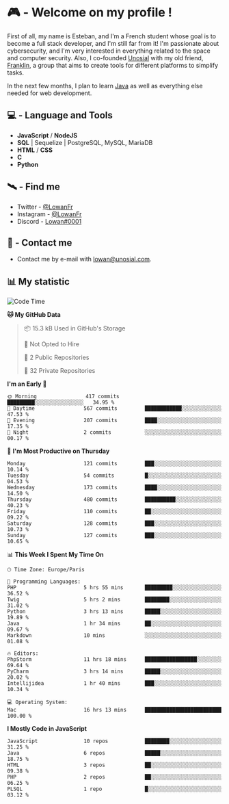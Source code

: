 # 🎮 - Welcome on my profile !
First of all, my name is Esteban, and I'm a French student whose goal is to become a full stack developer, and I'm still far from it!
I'm passionate about cybersecurity, and I'm very interested in everything related to the space and computer security.
Also, I co-founded [Unosial](https://github.com/Unosial) with my old friend, [Franklin](https://github.com/AbaFranklin/), a group that aims to create tools for different platforms to simplify tasks. 

In the next few months, I plan to learn [Java](https://www.java.com/) as well as everything else needed for web development.




## 💻 - Language and Tools
- **JavaScript** / **NodeJS**
- **SQL** | Sequelize | PostgreSQL, MySQL, MariaDB
- **HTML** / **CSS**
- **C**
- **Python**

## 🛰️ - Find me

 - Twitter - [@LowanFr](https://twitter.com/LowanFr/)
 - Instagram - [@LowanFr](https://instagram.com/LowanFr)
 - Discord -  [Lowan#0001](https://unosial.bio/Lowan)
 
## 📡 - Contact me
 - Contact me by e-mail with [lowan@unosial.com](mailto:lowan@unosial.com).

## 📊 My statistic
<!--START_SECTION:waka-->
![Code Time](http://img.shields.io/badge/Code%20Time-858%20hrs%2028%20mins-blue)

**🐱 My GitHub Data** 

> 📦 15.3 kB Used in GitHub's Storage 
 > 
> 🚫 Not Opted to Hire
 > 
> 📜 2 Public Repositories 
 > 
> 🔑 32 Private Repositories 
 > 
**I'm an Early 🐤** 

```text
🌞 Morning                417 commits         █████████░░░░░░░░░░░░░░░░   34.95 % 
🌆 Daytime                567 commits         ████████████░░░░░░░░░░░░░   47.53 % 
🌃 Evening                207 commits         ████░░░░░░░░░░░░░░░░░░░░░   17.35 % 
🌙 Night                  2 commits           ░░░░░░░░░░░░░░░░░░░░░░░░░   00.17 % 
```
📅 **I'm Most Productive on Thursday** 

```text
Monday                   121 commits         ███░░░░░░░░░░░░░░░░░░░░░░   10.14 % 
Tuesday                  54 commits          █░░░░░░░░░░░░░░░░░░░░░░░░   04.53 % 
Wednesday                173 commits         ████░░░░░░░░░░░░░░░░░░░░░   14.50 % 
Thursday                 480 commits         ██████████░░░░░░░░░░░░░░░   40.23 % 
Friday                   110 commits         ██░░░░░░░░░░░░░░░░░░░░░░░   09.22 % 
Saturday                 128 commits         ███░░░░░░░░░░░░░░░░░░░░░░   10.73 % 
Sunday                   127 commits         ███░░░░░░░░░░░░░░░░░░░░░░   10.65 % 
```


📊 **This Week I Spent My Time On** 

```text
🕑︎ Time Zone: Europe/Paris

💬 Programming Languages: 
PHP                      5 hrs 55 mins       █████████░░░░░░░░░░░░░░░░   36.52 % 
Twig                     5 hrs 2 mins        ████████░░░░░░░░░░░░░░░░░   31.02 % 
Python                   3 hrs 13 mins       █████░░░░░░░░░░░░░░░░░░░░   19.89 % 
Java                     1 hr 34 mins        ██░░░░░░░░░░░░░░░░░░░░░░░   09.67 % 
Markdown                 10 mins             ░░░░░░░░░░░░░░░░░░░░░░░░░   01.08 % 

🔥 Editors: 
PhpStorm                 11 hrs 18 mins      █████████████████░░░░░░░░   69.64 % 
PyCharm                  3 hrs 14 mins       █████░░░░░░░░░░░░░░░░░░░░   20.02 % 
Intellijidea             1 hr 40 mins        ███░░░░░░░░░░░░░░░░░░░░░░   10.34 % 

💻 Operating System: 
Mac                      16 hrs 13 mins      █████████████████████████   100.00 % 
```

**I Mostly Code in JavaScript** 

```text
JavaScript               10 repos            ████████░░░░░░░░░░░░░░░░░   31.25 % 
Java                     6 repos             █████░░░░░░░░░░░░░░░░░░░░   18.75 % 
HTML                     3 repos             ██░░░░░░░░░░░░░░░░░░░░░░░   09.38 % 
PHP                      2 repos             ██░░░░░░░░░░░░░░░░░░░░░░░   06.25 % 
PLSQL                    1 repo              █░░░░░░░░░░░░░░░░░░░░░░░░   03.12 % 
```




<!--END_SECTION:waka-->
